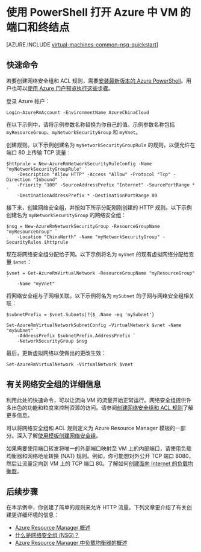 <!-- need to be verified -->

<properties
    pageTitle="使用 PowerShell 打开 VM 的端口 | Azure"
    description="了解如何使用 Azure Resource Manager 部署模型和 Azure PowerShell 在 Windows VM 上打开端口/创建终结点"
    services="virtual-machines-windows"
    documentationcenter=""
    author="iainfoulds"
    manager="timlt"
    editor="" />
<tags 
    ms.assetid="cf45f7d8-451a-48ab-8419-730366d54f1e"
    ms.service="virtual-machines-windows"
    ms.devlang="na"
    ms.topic="article"
    ms.tgt_pltfrm="vm-windows"
    ms.workload="infrastructure-services"
    ms.date="10/27/2016"
    wacn.date="01/05/2017"
    ms.author="iainfou" />

# 使用 PowerShell 打开 Azure 中 VM 的端口和终结点
[AZURE.INCLUDE [virtual-machines-common-nsg-quickstart](../../includes/virtual-machines-common-nsg-quickstart.md)]

## 快速命令
若要创建网络安全组和 ACL 规则，需要[安装最新版本的 Azure PowerShell](https://docs.microsoft.com/powershell/azureps-cmdlets-docs)。用户也可以[使用 Azure 门户预览执行这些步骤](/documentation/articles/virtual-machines-windows-nsg-quickstart-portal/)。

登录 Azure 帐户：

    Login-AzureRmAccount -EnvironmentName AzureChinaCloud

在以下示例中，请将示例参数名称替换为你自己的值。示例参数名称包括 `myResourceGroup`、`myNetworkSecurityGroup` 和 `myVnet`。

创建规则。以下示例创建名为 `myNetworkSecurityGroupRule` 的规则，以便允许在端口 80 上传输 TCP 流量：

    $httprule = New-AzureRmNetworkSecurityRuleConfig -Name "myNetworkSecurityGroupRule" `
        -Description "Allow HTTP" -Access "Allow" -Protocol "Tcp" -Direction "Inbound" `
        -Priority "100" -SourceAddressPrefix "Internet" -SourcePortRange * `
        -DestinationAddressPrefix * -DestinationPortRange 80

接下来，创建网络安全组，并按如下所示分配刚刚创建的 HTTP 规则。以下示例创建名为 `myNetworkSecurityGroup` 的网络安全组：

    $nsg = New-AzureRmNetworkSecurityGroup -ResourceGroupName "myResourceGroup" `
        -Location "ChinaNorth" -Name "myNetworkSecurityGroup" -SecurityRules $httprule

现在将网络安全组分配给子网。以下示例将名为 `myVnet` 的现有虚拟网络分配给变量 `$vnet`：

    $vnet = Get-AzureRmVirtualNetwork -ResourceGroupName "myResourceGroup" `
        -Name "myVnet"

将网络安全组与子网相关联。以下示例将名为 `mySubnet` 的子网与网络安全组相关联：

    $subnetPrefix = $vnet.Subnets|?{$_.Name -eq 'mySubnet'}

    Set-AzureRmVirtualNetworkSubnetConfig -VirtualNetwork $vnet -Name "mySubnet" `
        -AddressPrefix $subnetPrefix.AddressPrefix `
        -NetworkSecurityGroup $nsg

最后，更新虚拟网络以使做出的更改生效：

    Set-AzureRmVirtualNetwork -VirtualNetwork $vnet

## <a name="more-information-on-network-security-groups"></a> 有关网络安全组的详细信息
利用此处的快速命令，可以让流向 VM 的流量开始正常运行。网络安全组提供许多出色的功能和粒度来控制资源的访问。请参阅[创建网络安全组和 ACL 规则](/documentation/articles/virtual-networks-create-nsg-arm-ps/)了解更多信息。

可以将网络安全组和 ACL 规则定义为 Azure Resource Manager 模板的一部分。深入了解[使用模板创建网络安全组](/documentation/articles/virtual-networks-create-nsg-arm-template/)。

如果需要使用端口转发将唯一的外部端口映射至 VM 上的内部端口，请使用负载均衡器和网络地址转换 (NAT) 规则。例如，你可能想对外公开 TCP 端口 8080，然后让流量定向到 VM 上的 TCP 端口 80。了解如何[创建面向 Internet 的负载均衡器](/documentation/articles/load-balancer-get-started-internet-arm-ps/)。

## 后续步骤
在本示例中，你创建了简单的规则来允许 HTTP 流量。下列文章更介绍了有关创建更详细环境的信息：

* [Azure Resource Manager 概述](/documentation/articles/resource-group-overview/)
* [什么是网络安全组 (NSG)？](/documentation/articles/virtual-networks-nsg/)
* [Azure Resource Manager 中负载均衡器的概述](/documentation/articles/load-balancer-arm/)

<!---HONumber=Mooncake_1212_2016-->